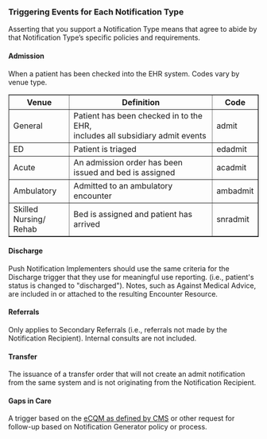 ### Triggering Events for Each Notification Type

Asserting that you support a Notification Type means that agree to abide by that Notification Type’s specific policies and requirements.

#### Admission
When a patient has been checked into the EHR system.  Codes vary by venue type.

<table border="1">
<thead>
<tr>
<th>Venue</th>
<th>Definition</th>
<th>Code</th>
</tr>
</thead>
<tbody>
<tr>
<td>General</td>
<td>Patient has been checked in to the EHR, <br> includes all subsidiary admit events</td>
<td>admit</td>
</tr>
<tr>
<td>ED</td>
<td>Patient is triaged</td>
<td>edadmit</td>
</tr>
<tr>
<td>Acute</td>
<td>An admission order has been issued and bed is assigned</td>
<td>acadmit</td>
</tr>
<tr>
<td>Ambulatory</td>
<td>Admitted to an ambulatory encounter</td>
<td>ambadmit</td>
</tr>
<tr>
<td>Skilled Nursing/<br> Rehab</td>
<td>Bed is assigned and patient has arrived</td>
<td>snradmit</td>
</tr>
</tbody>
</table>

#### Discharge
Push Notification Implementers should use the same criteria for the Discharge trigger that they use for meaningful use reporting.  (i.e., patient's status is changed to "discharged"). Notes, such as Against Medical Advice, are included in or attached to the resulting Encounter Resource.

#### Referrals
Only applies to Secondary Referrals (i.e., referrals not made by the Notification Recipient).  Internal consults are not included.

#### Transfer
The issuance of a transfer order that will not create an admit notification from the same system and is not originating from the Notification Recipient.

#### Gaps in Care
A trigger based on the [eCQM as defined by CMS](https://www.cms.gov/Regulations-and-Guidance/Legislation/EHRIncentivePrograms/ClinicalQualityMeasures "Electronic Clinical Quality Measures Basics") or other request for follow-up based on Notification Generator policy or process.
